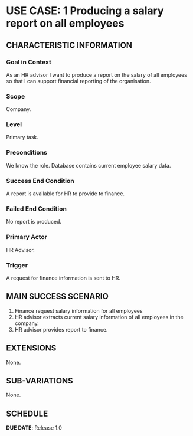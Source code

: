 # USE CASE: 1 Producing a salary report on all employees

## CHARACTERISTIC INFORMATION

### Goal in Context

As an HR advisor I want to produce a report on the salary of all employees so that I can support financial reporting of the organisation.

### Scope

Company.

### Level

Primary task.

### Preconditions

We know the role.  Database contains current employee salary data.

### Success End Condition

A report is available for HR to provide to finance.

### Failed End Condition

No report is produced.

### Primary Actor

HR Advisor.

### Trigger

A request for finance information is sent to HR.

## MAIN SUCCESS SCENARIO

1. Finance request salary information for all employees 
2. HR advisor extracts current salary information of all employees in the company.
3. HR advisor provides report to finance.

## EXTENSIONS

None.

## SUB-VARIATIONS

None.

## SCHEDULE

**DUE DATE**: Release 1.0